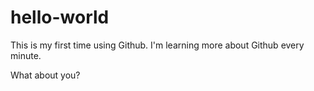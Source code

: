# hello-world
This is my first time using Github. I'm learning more about Github every minute.




What about you?
